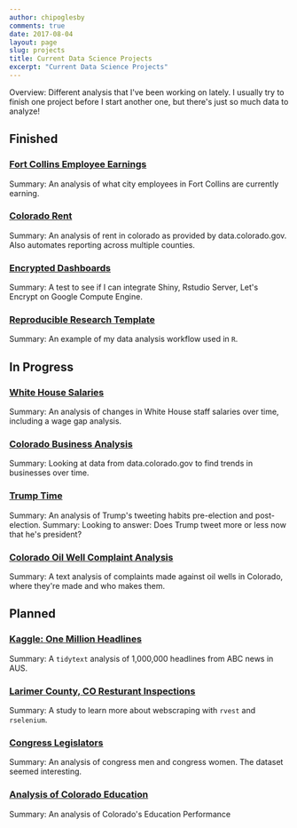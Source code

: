 ```yaml
---
author: chipoglesby
comments: true
date: 2017-08-04
layout: page
slug: projects
title: Current Data Science Projects
excerpt: "Current Data Science Projects"
---
```

Overview: Different analysis that I've been working on lately. I usually try to finish one project
before I start another one, but there's just so much data to analyze!

## Finished
### [Fort Collins Employee Earnings](https://github.com/chipoglesby/fortCollinsEmployeeEarnings)
Summary: An analysis of what city employees in Fort Collins are currently earning.
### [Colorado Rent](https://github.com/chipoglesby/coloradoRent)
Summary: An analysis of rent in colorado as provided by data.colorado.gov. Also automates reporting across multiple counties.
### [Encrypted Dashboards](https://github.com/chipoglesby/encryptedDashboard)
Summary: A test to see if I can integrate Shiny, Rstudio Server, Let's Encrypt on Google Compute Engine.
### [Reproducible Research Template](https://github.com/chipoglesby/reproducibleResearchTemplate)
Summary: An example of my data analysis workflow used in `R`.

## In Progress
### [White House Salaries](https://github.com/chipoglesby/whiteHouseSalaries)
Summary: An analysis of changes in White House staff salaries over time, including a wage gap analysis.
### [Colorado Business Analysis](https://github.com/chipoglesby/coloradoBusinesses)
Summary: Looking at data from data.colorado.gov to find trends in businesses over time.
### [Trump Time](https://github.com/chipoglesby/trumpTime)
Summary: An analysis of Trump's tweeting habits pre-election and post-election. 
Summary: Looking to answer: Does Trump tweet more or less now that he's president?
### [Colorado Oil Well Complaint Analysis](https://github.com/chipoglesby/coloradoOilWellComplaints)
Summary: A text analysis of complaints made against oil wells in Colorado, where they're made and who makes them.

## Planned
### [Kaggle: One Million Headlines](https://github.com/chipoglesby/kaggleOneMillionHeadlines)
Summary: A `tidytext` analysis of 1,000,000 headlines from ABC news in AUS.
### [Larimer County, CO Resturant Inspections](https://github.com/chipoglesby/larimerCountyRestaurantInspections)
Summary: A study to learn more about webscraping with `rvest` and `rselenium`.
### [Congress Legislators](https://github.com/chipoglesby/congressLegislators)
Summary: An analysis of congress men and congress women. The dataset seemed interesting.
### [Analysis of Colorado Education](https://github.com/chipoglesby/ColoradoEducation)
Summary: An analysis of Colorado's Education Performance

